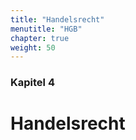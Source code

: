 ```yaml
---
title: "Handelsrecht"
menutitle: "HGB"
chapter: true
weight: 50
---
```


### Kapitel 4

# Handelsrecht

